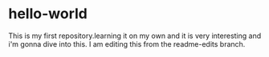 # hello-world
This is my first repository.learning it on my own and it is very interesting and i'm gonna dive into this.
I am editing this from the readme-edits branch.
